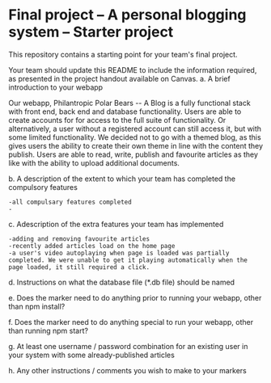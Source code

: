 Final project &ndash; A personal blogging system &ndash; Starter project
==========
This repository contains a starting point for your team's final project.

Your team should update this README to include the information required, as presented in the project handout available on Canvas.
 a. A brief introduction to your webapp

Our webapp, Philantropic Polar Bears -- A Blog is a fully functional stack with front end, back end and database functionality. Users are able to create accounts for for access to the full suite of functionality. Or alternatively, a user without a registered account can still access it, but with some limited functionality. We decided not to go with a themed blog, as this gives users the ability to create their own theme in line with the content they publish. Users are able to read, write, publish and favourite articles as they like with the ability to upload additional documents. 

 b. A description of the extent to which your team has completed the compulsory
 features

    -all compulsary features completed
    -

 c. Adescription of the extra features your team has implemented

    -adding and removing favourite articles
    -recently added articles load on the home page
    -a user's video autoplaying when page is loaded was partially completed. We were unable to get it playing automatically when the page loaded, it still required a click. 

 d. Instructions on what the database file (*.db file) should be named


 e. Does the marker need to do anything prior to running your webapp, other
 than npm install?


 f. Does the marker need to do anything special to run your webapp, other than
 running npm start?


 g. At least one username / password combination for an existing user in your
 system with some already-published articles


 h. Any other instructions / comments you wish to make to your markers